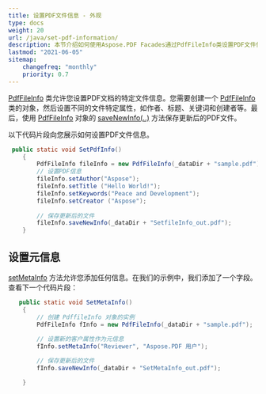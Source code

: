 ```yaml
---
title: 设置PDF文件信息 - 外观
type: docs
weight: 20
url: /java/set-pdf-information/
description: 本节介绍如何使用Aspose.PDF Facades通过PdfFileInfo类设置PDF文件信息。
lastmod: "2021-06-05"
sitemap:
    changefreq: "monthly"
    priority: 0.7
---
```


[PdfFileInfo](https://reference.aspose.com/pdf/java/com.aspose.pdf.facades/PdfFileInfo) 类允许您设置PDF文档的特定文件信息。您需要创建一个 [PdfFileInfo](https://reference.aspose.com/pdf/java/com.aspose.pdf.facades/PdfFileInfo) 类的对象，然后设置不同的文件特定属性，如作者、标题、关键词和创建者等。最后，使用 [PdfFileInfo](https://reference.aspose.com/pdf/java/com.aspose.pdf.facades/PdfFileInfo) 对象的 [saveNewInfo(..)](https://reference.aspose.com/pdf/java/com.aspose.pdf.facades/PdfFileInfo#saveNewInfo-java.io.OutputStream-) 方法保存更新后的PDF文件。

以下代码片段向您展示如何设置PDF文件信息。

```java
 public static void SetPdfInfo()
    {
        PdfFileInfo fileInfo = new PdfFileInfo(_dataDir + "sample.pdf");
        // 设置PDF信息
        fileInfo.setAuthor("Aspose");
        fileInfo.setTitle ("Hello World!");
        fileInfo.setKeywords("Peace and Development");
        fileInfo.setCreator ("Aspose");
        
        // 保存更新后的文件
        fileInfo.saveNewInfo(_dataDir + "SetfileInfo_out.pdf");
    }
```


## 设置元信息

[setMetaInfo](https://reference.aspose.com/pdf/java/com.aspose.pdf.facades/PdfFileInfo#setMetaInfo-java.lang.String-java.lang.String-) 方法允许您添加任何信息。在我们的示例中，我们添加了一个字段。查看下一个代码片段：

```java
   public static void SetMetaInfo()
    {
        // 创建 PdffileInfo 对象的实例
        PdfFileInfo fInfo = new PdfFileInfo(_dataDir + "sample.pdf");
       
        // 设置新的客户属性作为元信息
        fInfo.setMetaInfo("Reviewer", "Aspose.PDF 用户");

        // 保存更新后的文件
        fInfo.saveNewInfo(_dataDir + "SetMetaInfo_out.pdf");

    }
```
